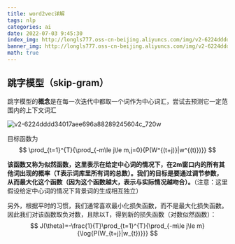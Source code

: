 ```yaml
---
title: word2vec详解
tags: nlp
categories: ai
date: 2022-07-03 9:45:30
index_img: http://longls777.oss-cn-beijing.aliyuncs.com/img/v2-6224dddd34017aee696a88289245604c_720w.jpg
banner_img: http://longls777.oss-cn-beijing.aliyuncs.com/img/v2-6224dddd34017aee696a88289245604c_720w.jpg
math: true
---
```


## 跳字模型（skip-gram）

跳字模型的**概念**是在每一次迭代中都取一个词作为中心词汇，尝试去预测它一定范围内的上下文词汇

![v2-6224dddd34017aee696a88289245604c_720w](http://longls777.oss-cn-beijing.aliyuncs.com/img/v2-6224dddd34017aee696a88289245604c_720w.jpg)

目标函数为
$$
\prod_{t=1}^{T}{\prod_{-m\le j\le m,j=0}{P(W^{(t+j)}|w^{(t)})}}
$$

**该函数又称为似然函数，这里表示在给定中心词的情况下，在2m窗口内的所有其他词出现的概率（T表示词库里所有词的总数）。我们的目标是要通过调节参数，从而最大化这个函数（因为这个函数越大，表示与实际情况越吻合）。**（注意：这里假设给定中心词的情况下背景词的生成相互独立）

另外，根据平时的习惯，我们通常喜欢最小化损失函数，而不是最大化损失函数。因此我们对该函数取负对数，且除以T，得到新的损失函数（对数似然函数）：
$$
J(\theta)=-\frac{1}{T}\prod_{t=1}^{T}{\prod_{-m\le j\le m}{\log{P(W_{t+j}|w_{t})}}}
$$
